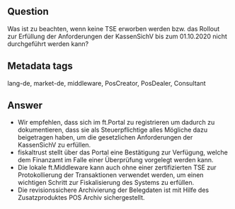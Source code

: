 ## Question

Was ist zu beachten, wenn keine TSE erworben werden bzw. das Rollout zur Erfüllung der Anforderungen der KassenSichV bis zum 01.10.2020 nicht durchgeführt werden kann?

## Metadata tags

lang-de, market-de, middleware, PosCreator, PosDealer, Consultant

## Answer

- Wir empfehlen, dass sich im ft.Portal zu registrieren um dadurch zu dokumentieren, dass sie als Steuerpflichtige alles Mögliche dazu beigetragen haben, um die gesetzlichen Anforderungen der KassenSichV zu erfüllen.
- fiskaltrust stellt über das Portal eine Bestätigung zur Verfügung, welche dem Finanzamt im Falle einer Überprüfung vorgelegt werden kann.
-  Die lokale ft.Middleware kann auch ohne einer zertifizierten TSE  zur Protokollierung der Transaktionen verwendet werden, um einen wichtigen Schritt zur Fiskalisierung des Systems zu erfüllen.
- Die revisionssichere Archivierung der Belegdaten ist mit Hilfe des Zusatzproduktes POS Archiv sichergestellt.